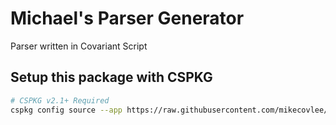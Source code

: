 # Michael's Parser Generator
Parser written in Covariant Script
## Setup this package with CSPKG
```bash
# CSPKG v2.1+ Required
cspkg config source --app https://raw.githubusercontent.com/mikecovlee/parsergen/main/cspkg/index.json
```